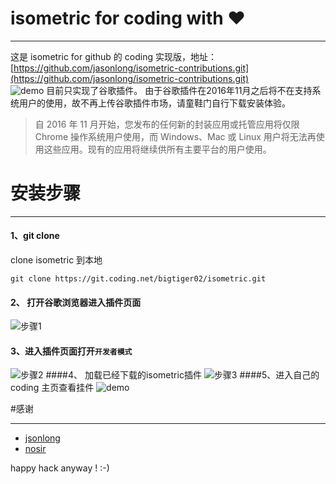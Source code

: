 # isometric for coding with ❤️
- - - - -
这是 isometric for github 的 coding 实现版，地址：[https://github.com/jasonlong/isometric-contributions.git](https://github.com/jasonlong/isometric-contributions.git)  
![demo](http://7xrkla.com1.z0.glb.clouddn.com/isometric/iso-demo.png)
目前只实现了谷歌插件。
由于谷歌插件在2016年11月之后将不在支持系统用户的使用，故不再上传谷歌插件市场，请童鞋门自行下载安装体验。
> 自 2016 年 11 月开始，您发布的任何新的封装应用或托管应用将仅限 Chrome 操作系统用户使用，而 Windows、Mac 或 Linux 用户将无法再使用这些应用。现有的应用将继续供所有主要平台的用户使用。  

# 安装步骤
- - - - --
#### 1、git clone
clone isometric 到本地
```
git clone https://git.coding.net/bigtiger02/isometric.git
```  
#### 2、 打开谷歌浏览器进入插件页面
![步骤1](http://7xrkla.com1.z0.glb.clouddn.com/isometric/google-ext.png)
#### 3、进入插件页面打开`开发者模式`
![步骤2](http://7xrkla.com1.z0.glb.clouddn.com/isometric/google-ext2.png)
####4、 加载已经下载的isometric插件
![步骤3](http://7xrkla.com1.z0.glb.clouddn.com/isometric/google-ext3.png)
####5、进入自己的coding 主页查看挂件
![demo](http://7xrkla.com1.z0.glb.clouddn.com/isometric/iso-demo.png)

#感谢
- - - - -  
* [jsonlong](https://github.com/jasonlong/isometric-contributions.git)  
* [nosir](https://github.com/nosir/obelisk.js.git)  

happy hack anyway ! :-)

